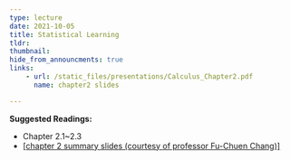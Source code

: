 ```yaml
---
type: lecture
date: 2021-10-05
title: Statistical Learning
tldr: 
thumbnail: 
hide_from_announcments: true
links: 
    - url: /static_files/presentations/Calculus_Chapter2.pdf
      name: chapter2 slides

---
```

**Suggested Readings:**
- Chapter 2.1~2.3
- [[chapter 2 summary slides (courtesy of professor Fu-Chuen Chang)]](/nsysu-EE1003A/static_files/presentations/Chap02_Summary.pdf)
